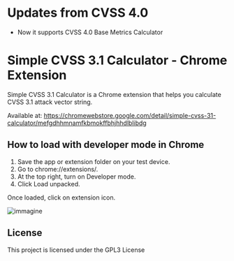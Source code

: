 

# Updates from CVSS 4.0
 - Now it supports CVSS 4.0 Base Metrics Calculator






# Simple CVSS 3.1 Calculator - Chrome Extension

Simple CVSS 3.1 Calculator is a Chrome extension that helps you calculate CVSS 3.1 attack vector string.

Available at: https://chromewebstore.google.com/detail/simple-cvss-31-calculator/mefgdhhmnamfkbmokffbhjhhdlblibdg


## How to load with developer mode in Chrome

1. Save the app or extension folder on your test device.
2. Go to chrome://extensions/.
3. At the top right, turn on Developer mode.
4. Click Load unpacked.


Once loaded, click on extension icon.


![immagine](https://github.com/jackkongjr/simple_cvss_calculator_chrome_extension/assets/36534362/b6d81106-80c5-462b-a7e0-6fd94ae2b7b2)


## License

This project is licensed under the GPL3 License

